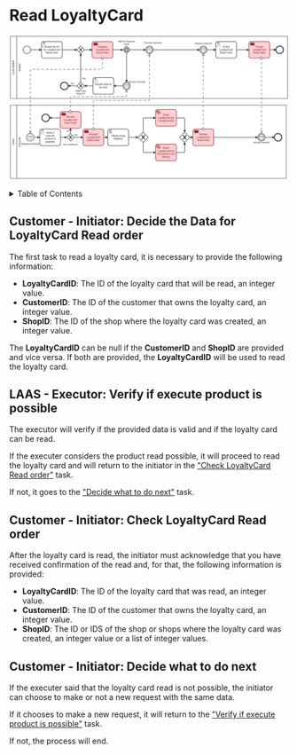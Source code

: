 # Read LoyaltyCard <!-- omit in toc -->

![Read LoyaltyCard](./assets/LoyaltyCardRead.png)

<details>
<summary>Table of Contents</summary>

- [Customer - Initiator: Decide the Data for LoyaltyCard Read order](#customer---initiator-decide-the-data-for-loyaltycard-read-order)
- [LAAS - Executor: Verify if execute product is possible](#laas---executor-verify-if-execute-product-is-possible)
- [Customer - Initiator: Check LoyaltyCard Read order](#customer---initiator-check-loyaltycard-read-order)
- [Customer - Initiator: Decide what to do next](#customer---initiator-decide-what-to-do-next)

</details>

## Customer - Initiator: Decide the Data for LoyaltyCard Read order

The first task to read a loyalty card, it is necessary to provide the following information:

- **LoyaltyCardID**: The ID of the loyalty card that will be read, an integer value.
- **CustomerID**: The ID of the customer that owns the loyalty card, an integer value.
- **ShopID**: The ID of the shop where the loyalty card was created, an integer value.

The **LoyaltyCardID** can be null if the **CustomerID** and **ShopID** are provided and vice versa. If both are provided, the **LoyaltyCardID** will be used to read the loyalty card.

## LAAS - Executor: Verify if execute product is possible

The executor will verify if the provided data is valid and if the loyalty card can be read.

If the executer considers the product read possible, it will proceed to read the loyalty card and will return to the initiator in the ["Check LoyaltyCard Read order"](#customer---initiator-check-loyaltycard-read-order) task.

If not, it goes to the ["Decide what to do next"](#customer---initiator-decide-what-to-do-next) task.

## Customer - Initiator: Check LoyaltyCard Read order

After the loyalty card is read, the initiator must acknowledge that you have received confirmation of the read and, for that, the following information is provided:

- **LoyaltyCardID**: The ID of the loyalty card that was read, an integer value.
- **CustomerID**: The ID of the customer that owns the loyalty card, an integer value.
- **ShopID**: The ID or IDS of the shop or shops where the loyalty card was created, an integer value or a list of integer values.

## Customer - Initiator: Decide what to do next

If the executer said that the loyalty card read is not possible, the initiator can choose to make or not a new request with the same data.

If it chooses to make a new request, it will return to the ["Verify if execute product is possible"](#laas---executor-verify-if-execute-product-is-possible) task.

If not, the process will end.
